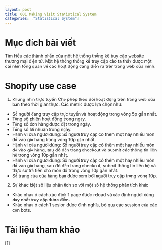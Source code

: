 ```yaml
---
layout: post
title: 001 Making Visit Statistical System
categories: ["Statistical System"]
---
```


# Mục đích bài viết
Tìm hiểu các thành phần của một hệ thống thống kê truy cập website thương mại điện tử. Một hệ thống thống kê truy cập cho ta thấy được một cái nhìn tổng quan về các hoạt động đang diễn ra trên trang web của mình.

# Shopify use case
1. Khung nhìn trực tuyến
Cho phép theo dõi hoạt động trên trang web của bạn theo thời gian thực. Các metric được lựa chọn như:
- Số người đang truy cập trực tuyến và hoạt động trong vòng 5p gần nhất.
- Tổng số phiên hoạt động trong ngày.
- Tổng số đơn hàng được đặt trong ngày.
- Tổng số lợi nhuận trong ngày.
- Hành vi của người dùng: Số người truy cập có thêm một hay nhiều món đồ vào giỏ hàng trong vòng 10p gần nhất.
- Hành vi của người dùng: Số người truy cập có thêm một hay nhiều món đồ vào giỏ hàng, sau đó đến trang checkout và submit các thông tin liên hệ trong vòng 10p gần nhất.
- Hành vi của người dùng: Số người truy cập có thêm một hay nhiều món đồ vào giỏ hàng, sau đó đến trang checkout, submit thông tin liên hệ và thực sự trả tiền cho món đồ trong vòng 10p gần nhất.
- Số trang của cửa hàng bạn được xem bởi người truy cập trong vòng 10p.

2. Sự khác biệt số liệu phân tích so với một số hệ thống phân tích khác
- Khác nhau ở cách xác định 1 page được reload và xác định người dùng duy nhất truy cập được đếm.
- Khác nhau ở cách 1 sesion được định nghĩa, bỏ qua các session của các con bots. 

# Tài liệu tham khảo
[1] 